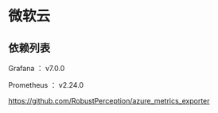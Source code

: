 # 微软云

## 依赖列表

Grafana ： v7.0.0

Prometheus ： v2.24.0


https://github.com/RobustPerception/azure_metrics_exporter